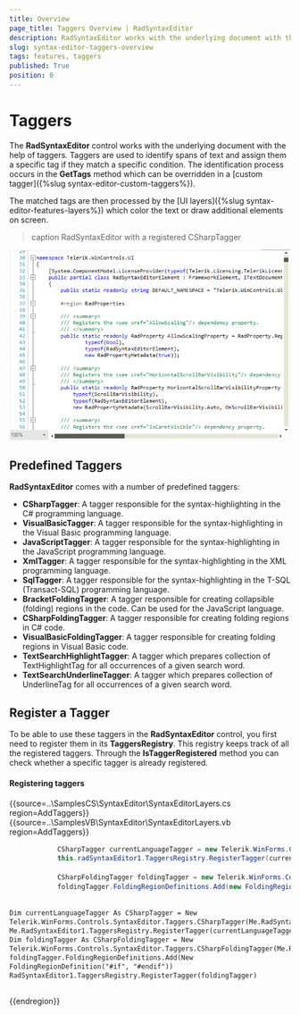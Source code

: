 ```yaml
---
title: Overview
page_title: Taggers Overview | RadSyntaxEditor
description: RadSyntaxEditor works with the underlying document with the help of taggers. 
slug: syntax-editor-taggers-overview
tags: features, taggers
published: True
position: 0
---
```


# Taggers

The **RadSyntaxEditor** control works with the underlying document with the help of taggers. Taggers are used to identify spans of text and assign them a specific tag if they match a specific condition. The identification process occurs in the **GetTags** method which can be overridden in a [custom tagger]({%slug syntax-editor-custom-taggers%}).

The matched tags are then processed by the [UI layers]({%slug syntax-editor-features-layers%}) which color the text or draw additional elements on screen.

>caption RadSyntaxEditor with a registered CSharpTagger

![syntax-editor-taggers-overview001](images/syntax-editor-taggers-overview001.png)

## Predefined Taggers

**RadSyntaxEditor** comes with a number of predefined taggers:

* **CSharpTagger**: A tagger responsible for the syntax-highlighting in the C# programming language.
* **VisualBasicTagger**: A tagger responsible for the syntax-highlighting in the Visual Basic programming language.
* **JavaScriptTagger**: A tagger responsible for the syntax-highlighting in the JavaScript programming language.
* **XmlTagger**: A tagger responsible for the syntax-highlighting in the XML programming language.
* **SqlTagger**: A tagger responsible for the syntax-highlighting in the T-SQL (Transact-SQL) programming language.
* **BracketFoldingTagger**: A tagger responsible for creating collapsible (folding) regions in the code. Can be used for the JavaScript language.
* **CSharpFoldingTagger**: A tagger responsible for creating folding regions in C# code.
* **VisualBasicFoldingTagger**: A tagger responsible for creating folding regions in Visual Basic code.
* **TextSearchHighlightTagger**: A tagger which prepares collection of TextHighlightTag for all occurrences of a given search word.
* **TextSearchUnderlineTagger**: A tagger which prepares collection of UnderlineTag for all occurrences of a given search word.

## Register a Tagger

To be able to use these taggers in the **RadSyntaxEditor** control, you first need to register them in its **TaggersRegistry**. This registry keeps track of all the registered taggers. Through the **IsTaggerRegistered** method you can check whether a specific tagger is already registered.

#### Registering taggers

{{source=..\SamplesCS\SyntaxEditor\SyntaxEditorLayers.cs region=AddTaggers}}
{{source=..\SamplesVB\SyntaxEditor\SyntaxEditorLayers.vb region=AddTaggers}}

````C#
            CSharpTagger currentLanguageTagger = new Telerik.WinForms.Controls.SyntaxEditor.Tagging.Taggers.CSharpTagger(this.radSyntaxEditor1.SyntaxEditorElement);
            this.radSyntaxEditor1.TaggersRegistry.RegisterTagger(currentLanguageTagger);

            CSharpFoldingTagger foldingTagger = new Telerik.WinForms.Controls.SyntaxEditor.Taggers.CSharpFoldingTagger(this.radSyntaxEditor1.SyntaxEditorElement);
            foldingTagger.FoldingRegionDefinitions.Add(new FoldingRegionDefinition("#if", "#endif"));

````
````VB.NET

Dim currentLanguageTagger As CSharpTagger = New Telerik.WinForms.Controls.SyntaxEditor.Taggers.CSharpTagger(Me.RadSyntaxEditor1.SyntaxEditorElement)
Me.RadSyntaxEditor1.TaggersRegistry.RegisterTagger(currentLanguageTagger)
Dim foldingTagger As CSharpFoldingTagger = New Telerik.WinForms.Controls.SyntaxEditor.Taggers.CSharpFoldingTagger(Me.RadSyntaxEditor1.SyntaxEditorElement)
foldingTagger.FoldingRegionDefinitions.Add(New FoldingRegionDefinition("#if", "#endif"))
RadSyntaxEditor1.TaggersRegistry.RegisterTagger(foldingTagger)


````

{{endregion}} 







 